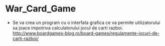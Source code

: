 # War_Card_Game
* Se va crea un program cu o interfata grafica ce va permite utilizatorului sa joace impotriva calculatorului jocul de carti razboi. http://www.boardgames-blog.ro/board-games/regulamente-jocuri-de-carti-razboi/

